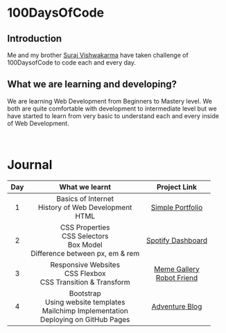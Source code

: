 # 100DaysOfCode

## Introduction

Me and my brother [Suraj Vishwakarma](https://github.com/surajondev) have taken challenge of 100DaysofCode to code each and every day. 

## What we are learning and developing?

We are learning Web Development from Beginners to Mastery level. We both are quite comfortable with development to intermediate level but 
we have started to learn from very basic to understand each and every inside of Web Development.

<br>

# Journal

| Day |                                What we learnt                               |               Project Link              |
|:---:|:--------------------------------------------------------------------------:|:---------------------------------------:|
| 1   | Basics of Internet <br> History of Web Development <br> HTML                   | [Simple Portfolio](https://100daysofcode-day1.netlify.app/) |
| 2   | CSS Properties <br> CSS Selectors <br> Box Model <br> Difference between px, em & rem | [Spotify Dashboard](https://100daysofcode-day2.netlify.app/) |
| 3   | Responsive Websites <br> CSS Flexbox <br> CSS Transition & Transform | [Meme Gallery](https://100daysofcode-day3.netlify.app/) <br> [Robot Friend](https://100daysofcode-day3-robot.netlify.app/) |
| 4   | Bootstrap <br> Using website templates <br> Mailchimp Implementation <br> Deploying on GitHub Pages | [Adventure Blog](https://100daysofcode-day4.netlify.app/) |